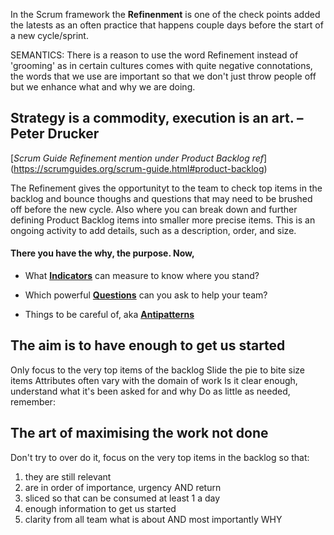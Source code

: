In the Scrum framework the **Refinenment** is one of the check points added the latests as an often practice that happens couple days before the start of a new cycle/sprint. 

SEMANTICS: There is a reason to use the word Refinement instead of 'grooming' as in certain cultures comes with quite negative connotations, the words that we use are important so that we don't just throw people off but we enhance what and why we are doing.

## Strategy is a commodity, execution is an art. – Peter Drucker

[*Scrum Guide Refinement mention under Product Backlog ref*] (https://scrumguides.org/scrum-guide.html#product-backlog)

The Refinement gives the opportunityt to the team to check top items in the backlog and bounce thoughs and questions that may need to be brushed off before the new cycle. Also where you can break down and further defining Product Backlog items into smaller more precise items. This is an ongoing activity to add details, such as a description, order, and size. 

#### There you have the why, the purpose. Now,

* What [**Indicators**](https://github.com/GarciaInes/Scrum-Mastery/blob/6bc6c02c02c8b196e5f84879edff5e7c996d731d/Refinement/Indicators.md) can measure to know where you stand?

* Which powerful [**Questions**](https://github.com/GarciaInes/Scrum-Mastery/blob/6bc6c02c02c8b196e5f84879edff5e7c996d731d/Refinement/Questions.md) can you ask to help your team?

* Things to be careful of, aka [**Antipatterns**](https://github.com/GarciaInes/Scrum-Mastery/blob/6bc6c02c02c8b196e5f84879edff5e7c996d731d/Refinement/Antipatterns.md)


## The aim is to have enough to get us started

Only focus to the very top items of the backlog
Slide the pie to bite size items
Attributes often vary with the domain of work
Is it clear enough, understand what it's been asked for and why
Do as little as needed, remember:

## The art of maximising the work not done

Don't try to over do it, focus on the very top items in the backlog so that:
1. they are still relevant
2. are in order of importance, urgency AND return
3. sliced so that can be consumed at least 1 a day
4. enough information to get us started
5. clarity from all team what is about AND most importantly WHY
